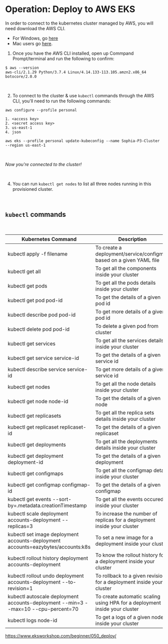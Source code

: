 # Operation: Deploy to AWS EKS
In order to connect to the kubernetes cluster managed by AWS, you will need download the AWS CLI.  
- For Windows, go [here](https://docs.aws.amazon.com/cli/latest/userguide/install-cliv2-windows.html)
- Mac  users go [here](https://docs.aws.amazon.com/cli/latest/userguide/install-cliv2-mac.html).

1. Once you have the AWS CLI installed, open up Commpand Prompt/terminal and run the following to confirm:

```
$ aws --version
aws-cli/2.1.29 Python/3.7.4 Linux/4.14.133-113.105.amzn2.x86_64 botocore/2.0.0
```

<br>

2. To connect to the cluster & use `kubectl` commands through the AWS CLI, you'll need to run the following commands:

```
aws configure --profile personal 

1. <access key> 
2. <secret access key> 
3. us-east-1 
4. json 

aws eks --profile personal update-kubeconfig --name Sophia-P3-Cluster --region us-east-1
```

<br>

*Now you're connected to the cluster!*

<br>

4. You can run `kubectl get nodes` to list all three nodes running in this provisioned cluster.

<br>

## `kubectl` commands

<br>

|     Kubernetes Command       |     Description          |
| ------------- | ------------- |
| kubectl apply -f filename | To create a deployment/service/configmap based on a given YAML file |
| kubectl get all | To get all the components inside your cluster |
| kubectl get pods | To get all the pods details inside your cluster |
| kubectl get pod pod-id | To get the details of a given pod id |
| kubectl describe pod pod-id | To get more details of a given pod id |
| kubectl delete pod pod-id | To delete a given pod from cluster |
| kubectl get services | To get all the services details inside your cluster |
| kubectl get service service-id | To get the details of a given service id |
| kubectl describe service service-id | To get more details of a given service id |
| kubectl get nodes | To get all the node details inside your cluster |
| kubectl get node node-id | To get the details of a given node |
| kubectl get replicasets | To get all the replica sets details inside your cluster |
| kubectl get replicaset replicaset-id | To get the details of a given replicaset |
| kubectl get deployments | To get all the deployments details inside your cluster |
| kubectl get deployment deployment-id | To get the details of a given deployment |
| kubectl get configmaps | To get all the configmap details inside your cluster |
| kubectl get configmap configmap-id | To get the details of a given configmap |
| kubectl get events --sort-by=.metadata.creationTimestamp | To get all the events occured inside your cluster |
| kubectl scale deployment accounts-deployment --replicas=3 | To increase the number of replicas for a deployment inside your cluster |
| kubectl set image deployment accounts-deployment accounts=eazybytes/accounts:k8s | To set a new image for a deployment inside your cluster |
| kubectl rollout history deployment accounts-deployment | To know the rollout history for a deployment inside your cluster |
| kubectl rollout undo deployment accounts-deployment --to-revision=1 | To rollback to a given revision for a deployment inside your cluster |
| kubectl autoscale deployment accounts-deployment --min=3 --max=10 --cpu-percent=70 | To create automatic scaling using HPA for a deployment inside your cluster |
| kubectl logs node-id | To get a logs of a given node inside your cluster |


https://www.eksworkshop.com/beginner/050_deploy/
